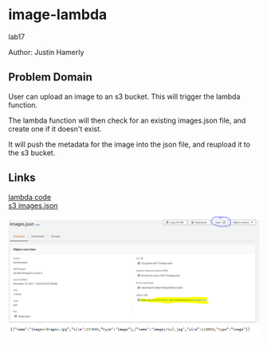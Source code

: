 # image-lambda

lab17

Author: Justin Hamerly  

## Problem Domain  

User can upload an image to an s3 bucket.  This will trigger the lambda function.  

The lambda function will then check for an existing images.json file, and create one if it doesn't exist.

It will push the metadata for the image into the json file, and reupload it to the s3 bucket.

## Links  

[lambda code](./getImgJson.js)  
[s3 images.json](https://justin-cfcl17.s3.us-west-2.amazonaws.com/images.json)  

![lab17-1](./lab17-1.PNG)  
![lab17-2](./lab17-2.PNG)  

